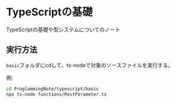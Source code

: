 # TypeScriptの基礎
TypeScriptの基礎や型システムについてのノート


## 実行方法
`basic`フォルダにcdして、ts-nodeで対象のソースファイルを実行する。

例:

```bash
cd ProglammingNote/typescript/basic
npx ts-node functions/RestParameter.ts
```